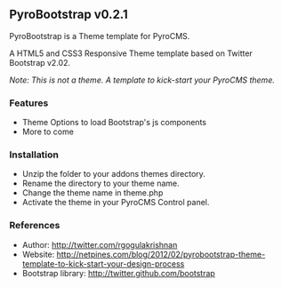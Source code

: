 ## PyroBootstrap v0.2.1

PyroBootstrap is a Theme template for PyroCMS.

A HTML5 and CSS3 Responsive Theme template based on Twitter Bootstrap v2.02.

*Note: This is not a theme. A template to kick-start your PyroCMS theme.*

### Features

* Theme Options to load Bootstrap's js components
* More to come

### Installation

* Unzip the folder to your addons themes directory.
* Rename the directory to your theme name.
* Change the theme name in theme.php
* Activate the theme in your PyroCMS Control panel.

### References

* Author: http://twitter.com/rgogulakrishnan
* Website: http://netpines.com/blog/2012/02/pyrobootstrap-theme-template-to-kick-start-your-design-process
* Bootstrap library: http://twitter.github.com/bootstrap